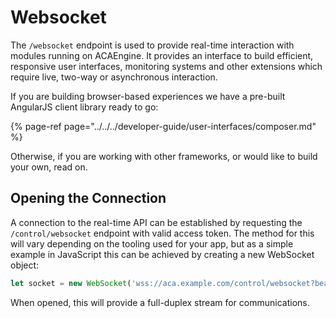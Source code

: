 # Websocket

The `/websocket` endpoint is used to provide real-time interaction with modules running on ACAEngine. It provides an interface to build efficient, responsive user interfaces, monitoring systems and other extensions which require live, two-way or asynchronous interaction.

If you are building browser-based experiences we have a pre-built AngularJS client library ready to go:

{% page-ref page="../../../developer-guide/user-interfaces/composer.md" %}

Otherwise, if you are working with other frameworks, or would like to build your own, read on.

## Opening the Connection

A connection to the real-time API can be established by requesting the `/control/websocket` endpoint with valid access token. The method for this will vary depending on the tooling used for your app, but as a simple example in JavaScript this can be achieved by creating a new WebSocket object:

```javascript
let socket = new WebSocket('wss://aca.example.com/control/websocket?bearer_token=<access token>');
```

 When opened, this will provide a full-duplex stream for communications.

